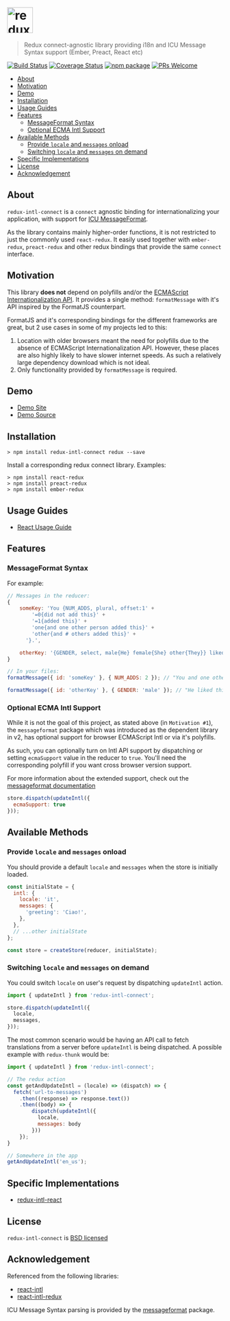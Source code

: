 # <img src="https://yeojz.github.io/redux-intl-connect/static/media/icon-with-text.0f6ad008.svg" alt="redux-intl-connect" height="60" />

> Redux connect-agnostic library providing i18n and ICU Message Syntax support (Ember, Preact, React etc)

[![Build Status][build-badge]][build-link]
[![Coverage Status][coveralls-badge]][coveralls-link]
[![npm package][npm-badge]][npm-link]
[![PRs Welcome][pr-welcome-badge]][pr-welcome-link]

- [About](#about)
- [Motivation](#motivation)
- [Demo](#demo)
- [Installation](#installation)
- [Usage Guides](#usage-guides)
- [Features](#features)
  - [MessageFormat Syntax](#messageformat-syntax)
  - [Optional ECMA Intl Support](#optional-ecma-intl-support)
- [Available Methods](#available-methods)
  - [Provide `locale` and `messages` onload](#provide-`locale`-and-`messages`-onload)
  - [Switching `locale` and `messages` on demand](#switching-`locale`-and-`messages`-on-demand)
- [Specific Implementations](#specific-implementations)
- [License](#license)
- [Acknowledgement](#acknowledgement)

## About

`redux-intl-connect` is a `connect` agnostic binding for internationalizing your application, with support for [ICU MessageFormat](http://userguide.icu-project.org/formatparse/messages).

As the library contains mainly higher-order functions, it is not restricted to just the commonly used `react-redux`. It easily used together with `ember-redux`, `preact-redux` and other redux bindings that provide the same `connect` interface.

## Motivation

This library **does not** depend on polyfills and/or the [ECMAScript Internationalization API](https://developer.mozilla.org/en/docs/Web/JavaScript/Reference/Global_Objects/Intl). It provides a single method: `formatMessage` with it's API inspired by the FormatJS counterpart.

FormatJS and it's corresponding bindings for the different frameworks are great, but 2 use cases in some of my projects led to this:

1.  Location with older browsers meant the need for polyfills due to the absence of ECMAScript Internationalization API. However, these places are also highly likely to have slower internet speeds. As such a relatively large dependency download which is not ideal.
1.  Only functionality provided by `formatMessage` is required.

## Demo

-   [Demo Site](https://yeojz.github.io/redux-intl-connect)
-   [Demo Source](https://github.com/yeojz/redux-intl-connect/tree/master/site)

## Installation

```
> npm install redux-intl-connect redux --save
```

Install a corresponding redux connect library. Examples:

```
> npm install react-redux
> npm install preact-redux
> npm install ember-redux
```

## Usage Guides

-   [React Usage Guide](./docs/react.md)

## Features

### MessageFormat Syntax

For example:

```js
// Messages in the reducer:
{
    someKey: 'You {NUM_ADDS, plural, offset:1' +
        '=0{did not add this}' +
        '=1{added this}' +
        'one{and one other person added this}' +
        'other{and # others added this}' +
      '}.',

    otherKey: '{GENDER, select, male{He} female{She} other{They}} liked this.'
}

// In your files:
formatMessage({ id: 'someKey' }, { NUM_ADDS: 2 }); // "You and one other person added this."

formatMessage({ id: 'otherKey' }, { GENDER: 'male' }); // "He liked this."
```

### Optional ECMA Intl Support

While it is not the goal of this project, as stated above (in `Motivation #1`), the `messageformat` package which was introduced as the dependent library in v2, has optional support for browser ECMAScript Intl or via it's polyfills.

As such, you can optionally turn on Intl API support by dispatching or setting `ecmaSupport` value in the reducer to `true`. You'll need the corresponding polyfill if you want cross browser version support.

For more information about the extended support, check out the [messageformat documentation](https://messageformat.github.io/guide/)

```js
store.dispatch(updateIntl({
  ecmaSupport: true
}));
```

## Available Methods

### Provide `locale` and `messages` onload

You should provide a default `locale` and `messages` when the store is initially loaded.

```js
const initialState = {
  intl: {
    locale: 'it',
    messages: {
      'greeting': 'Ciao!',
    },
  },
  // ...other initialState
};

const store = createStore(reducer, initialState);
```

### Switching `locale` and `messages` on demand

You could switch `locale` on user's request by dispatching `updateIntl` action.

```js
import { updateIntl } from 'redux-intl-connect';

store.dispatch(updateIntl({
  locale,
  messages,
}));
```

The most common scenario would be having an API call to fetch translations from a server before `updateIntl` is being dispatched. A possible example with `redux-thunk` would be:

```js
import { updateIntl } from 'redux-intl-connect';

// The redux action
const getAndUpdateIntl = (locale) => (dispatch) => {
  fetch('url-to-messages')
    .then((response) => response.text())
    .then((body) => {
        dispatch(updateIntl({
          locale,
          messages: body
        }))
    });
}

// Somewhere in the app
getAndUpdateIntl('en_us');
```

## Specific Implementations

-   [redux-intl-react](https://github.com/yeojz/redux-intl-react)

## License

`redux-intl-connect` is [BSD licensed](./LICENSE)

## Acknowledgement

Referenced from the following libraries:

-   [react-intl](https://github.com/yahoo/react-intl)
-   [react-intl-redux](https://github.com/ratson/react-intl-redux)

ICU Message Syntax parsing is provided by the [messageformat](https://github.com/messageformat/messageformat.js) package.

[npm-badge]: https://img.shields.io/npm/v/redux-intl-connect.svg?style=flat-square
[npm-link]: https://www.npmjs.com/package/redux-intl-connect

[build-badge]: https://img.shields.io/travis/yeojz/redux-intl-connect/master.svg?style=flat-square
[build-link]: https://travis-ci.org/yeojz/redux-intl-connect

[coveralls-badge]: https://img.shields.io/coveralls/yeojz/redux-intl-connect.svg?style=flat-square
[coveralls-link]: https://coveralls.io/github/yeojz/redux-intl-connect

[pr-welcome-badge]: https://img.shields.io/badge/PRs-Welcome-ff69b4.svg?style=flat-square
[pr-welcome-link]: https://github.com/yeojz/redux-intl-connect/blob/master/CONTRIBUTING.md
